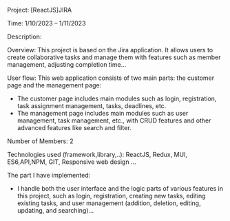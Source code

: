 Project: [ReactJS]JIRA

Time: 1/10/2023 – 1/11/2023

Description:

Overview: This project is based on the Jira application. It allows users to create collaborative tasks and manage them with features such as member management, adjusting completion time…

User flow: This web application consists of two main parts: the customer page and the management page:
+ The customer page includes main modules such as login, registration, task assignment management, tasks, deadlines, etc.
+ The management page includes main modules such as user management, task management, etc., with CRUD features and other advanced features like search and filter.

Number of Members: 2

Technologies used (framework,library,..): ReactJS, Redux, MUI, ES6,API,NPM, GIT, Responsive web design …

The part I have implemented: 
+ I handle both the user interface and the logic parts of various features in this project, such as login, registration, creating new tasks, editing existing tasks, and user management (addition, deletion, editing, updating, and searching)…
